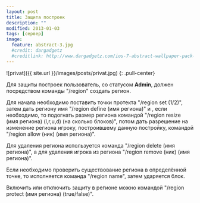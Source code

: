 ```yaml
---
layout: post
title: Защита построек
description: ""
modified: 2013-01-03
tags: [сервер]
image:
  feature: abstract-3.jpg
  #credit: dargadgetz
  #creditlink: http://www.dargadgetz.com/ios-7-abstract-wallpaper-pack-for-iphone-5-and-ipod-touch-retina/
---
```


![privat]({{ site.url }}/images/posts/privat.jpg)
{: .pull-center}

Для защиты построек пользователь, со статусом **Admin**, должен посредством команды "/region" создать регион.

Для начала необходимо поставить точки протекта "/region set (1/2)", затем дать региону имя "/region define (имя региона)" и , если необходимо, то подогнать размер региона командой "/region resize (имя региона) (l,r,u,d) (на сколько блоков)", потом дать разрешение на изменение региона игроку, построившему данную постройку, командой "/region allow (ник) (имя региона)".

Для удаления региона используется команда "/region delete (имя региона)", а для удаления игрока из региона "/region remove (ник) (имя региона)".

Если необходимо проверить существование региона в определённой точке, то исполняется команда "/region name", затем ударяется блок.

Включить или отключить защиту в регионе можно командой "/region protect (имя региона) (true/false)".
